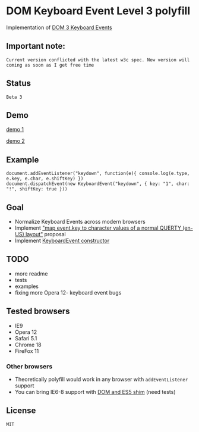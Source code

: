# DOM Keyboard Event Level 3 polyfill
Implementation of [DOM 3 Keyboard Events](http://www.w3.org/TR/DOM-Level-3-Events/#events-keyboardevents)

## Important note:

	Current version conflicted with the latest w3c spec. New version will coming as soon as I get free time

## Status

	Beta 3

## Demo

[demo 1](http://h123.ru/-/tests/KeyboardEvent/)

[demo 2](http://jsfiddle.net/termi/yjc5F/)

## Example

	document.addEventListener("keydown", function(e){ console.log(e.type, e.key, e.char, e.shiftKey) })
	document.dispatchEvent(new KeyboardEvent("keydown", { key: "1", char: "!", shiftKey: true }))

## Goal

* Normalize Keyboard Events across modern browsers
* Implement ["map event.key to character values of a normal QUERTY (en-US) layout"](https://www.w3.org/Bugs/Public/show_bug.cgi?id=19827) proposal
* Implement [KeyboardEvent constructor](http://www.w3.org/TR/DOM-Level-3-Events/#idl-interface-KeyboardEvent-initializers)

## TODO

* more readme
* tests
* examples
* fixing more Opera 12- keyboard event bugs

## Tested browsers
* IE9
* Opera 12
* Safari 5.1
* Chrome 18
* FireFox 11

### Other browsers
* Theoretically polyfill would work in any browser with `addEventListener` support
* You can bring IE6-8 support with [DOM and ES5 shim](http://github.com/termi/ES5-DOM-SHIM) (need tests)

## License
	
	MIT
